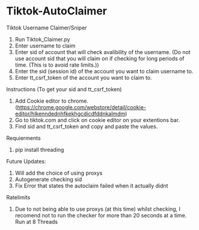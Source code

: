 # Tiktok-AutoClaimer

Tiktok Username Claimer/Sniper


1. Run Tiktok_Claimer.py
2. Enter username to claim
3. Enter sid of account that will check avalibility of the username. (Do not use account sid that you will claim on if checking for long periods of time. (This is to avoid rate limits.))
4. Enter the sid (session id) of the account you want to claim username to.
5. Enter tt_csrf_token of the account you want to claim to.


Instructions (To get your sid and tt_csrf_token)

1. Add Cookie editor to chrome. (https://chrome.google.com/webstore/detail/cookie-editor/hlkenndednhfkekhgcdicdfddnkalmdm)
2. Go to tiktok.com and click on cookie editor on your extentions bar.
3. Find sid and tt_csrf_token and copy and paste the values.

Requierments
1. pip install threading

Future Updates:
1. Will add the choice of using proxys
2. Autogenerate checking sid
3. Fix Error that states the autoclaim failed when it actually didnt

Ratelimits

1. Due to not being able to use proxys (at this time) whilst checking, I recomend not to run the checker for more than 20 seconds at a time. Run at 8 Threads

